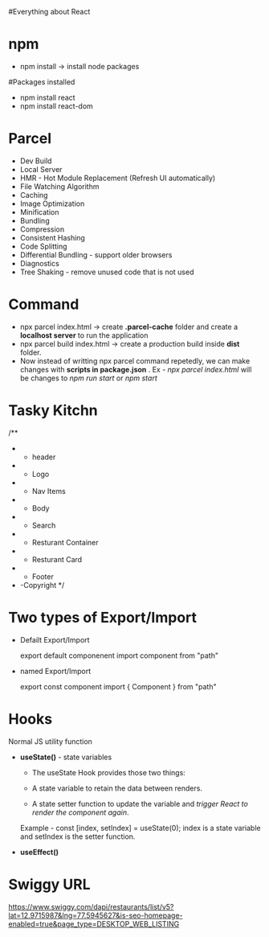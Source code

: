 #Everything about React

# npm
- npm install -> install node packages

#Packages installed 
- npm install react
- npm install react-dom

# Parcel
- Dev Build
- Local Server
- HMR - Hot Module Replacement (Refresh UI automatically)
- File Watching Algorithm
- Caching
- Image Optimization
- Minification
- Bundling
- Compression
- Consistent Hashing
- Code Splitting
- Differential Bundling - support older browsers
- Diagnostics
- Tree Shaking - remove unused code that is not used

# Command
 - npx parcel index.html -> create **.parcel-cache** folder and create a **localhost server** to run the application
 - npx parcel build index.html -> create a production build inside **dist** folder.
 -  Now instead of writting npx parcel command repetedly, we can make changes with **scripts in package.json** .
  Ex - *npx parcel index.html* will be changes to *npm run start* or *npm start*


# Tasky Kitchn
 /**
 * * header
 *  - Logo
 *  - Nav Items
 * * Body
 *  - Search
 *  - Resturant Container
 *    - Resturant Card
 * * Footer
 *  -Copyright
 */
  
# Two types of Export/Import

- Defailt Export/Import
  
  export default componenent
  import component from "path"

- named Export/Import

  export const component
  import { Component } from "path"

# Hooks
 Normal JS utility function

 - **useState()** - state variables 
    
    * The useState Hook provides those two things:

    * A state variable to retain the data between renders.
    * A state setter function to update the variable and *trigger React to render the component again*.
  
    Example - const [index, setIndex] = useState(0);
              index is a state variable and setIndex is the setter function.

 - **useEffect()**
  
# Swiggy URL
https://www.swiggy.com/dapi/restaurants/list/v5?lat=12.9715987&lng=77.5945627&is-seo-homepage-enabled=true&page_type=DESKTOP_WEB_LISTING

